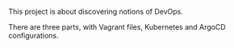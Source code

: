 This project is about discovering notions of DevOps.

There are three parts, with Vagrant files, Kubernetes and ArgoCD configurations.
